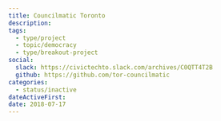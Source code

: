 ```yaml
---
title: Councilmatic Toronto
description: 
tags:
  - type/project
  - topic/democracy
  - type/breakout-project
social:
  slack: https://civictechto.slack.com/archives/C0QTT4T2B
  github: https://github.com/tor-councilmatic
categories:
  - status/inactive
dateActiveFirst: 
date: 2018-07-17
---
```

